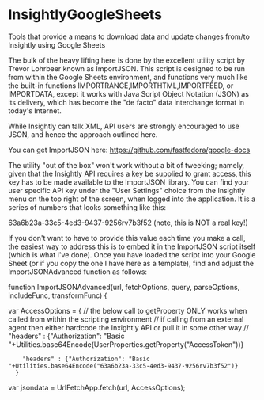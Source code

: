 # InsightlyGoogleSheets
Tools that provide a means to download data and update changes from/to Insightly using Google Sheets

The bulk of the heavy lifting here is done by the excellent utility script by Trevor Lohrbeer known as ImportJSON. This script is designed to be run from within the Google Sheets environment, and functions very much like the built-in functions IMPORTRANGE,IMPORTHTML,IMPORTFEED, or IMPORTDATA, except it works with Java Script Object Notation (JSON) as its delivery, which has become the "de facto" data interchange format in today's Internet.

While Insightly can talk XML, API users are strongly encouraged to use JSON, and hence the approach outlined here.

You can get ImportJSON here: https://github.com/fastfedora/google-docs

The utility "out of the box" won't work without a bit of tweeking; namely, given that the Insightly API requires a key be supplied to grant access, this key has to be made available to the ImportJSON library. You can find your user specific API key under the "User Settings" choice from the Insightly menu on the top right of the screen, when logged into the application. It is a series of numbers that looks something like this:

63a6b23a-33c5-4ed3-9437-9256rv7b3f52 (note, this is NOT a real key!)

If you don't want to have to provide this value each time you make a call, the easiest way to address this is to embed it in the ImportJSON script itself (which is what I've done). Once you have loaded the script into your Google Sheet (or if you copy the one I have here as a template), find and adjust the ImportJSONAdvanced function as follows:

function ImportJSONAdvanced(url, fetchOptions, query, parseOptions, includeFunc, transformFunc) {
  
  var AccessOptions =
      {
        // the below call to getProperty ONLY works when called from within the scripting environment
        // if calling from an external agent then either hardcode the Inxightly API or pull it in some other way 
        // "headers" : {"Authorization": "Basic "+Utilities.base64Encode(UserProperties.getProperty("AccessToken"))}
        
        "headers" : {"Authorization": "Basic "+Utilities.base64Encode("63a6b23a-33c5-4ed3-9437-9256rv7b3f52")}
      }
  
  var jsondata = UrlFetchApp.fetch(url, AccessOptions);
